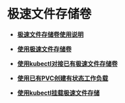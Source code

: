 # 极速文件存储卷<a name="cce_01_0125"></a>

-   **[极速文件存储卷使用说明](极速文件存储卷使用说明.md)**  

-   **[使用极速文件存储卷](使用极速文件存储卷.md)**  

-   **[使用kubectl对接已有极速文件存储卷](使用kubectl对接已有极速文件存储卷.md)**  

-   **[使用已有PVC创建有状态工作负载](使用已有PVC创建有状态工作负载-1.md)**  

-   **[使用kubectl挂载极速文件存储](使用kubectl挂载极速文件存储.md)**  


